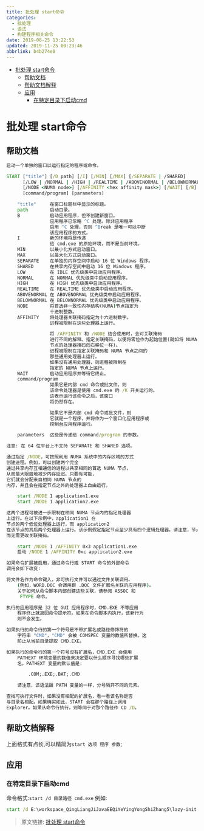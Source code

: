 ```yaml
---
title: 批处理 start命令
categories: 
  - 批处理
  - 语法
  - 构建程序相关命令
date: 2019-08-25 13:22:53
updated: 2019-11-25 00:23:46
abbrlink: b4b274e0
---
```

<div id='my_toc'>

- [批处理 start命令](/blog/b4b274e0/#批处理-start命令)
    - [帮助文档](/blog/b4b274e0/#帮助文档)
    - [帮助文档解释](/blog/b4b274e0/#帮助文档解释)
    - [应用](/blog/b4b274e0/#应用)
        - [在特定目录下启动cmd](/blog/b4b274e0/#在特定目录下启动cmd)

</div>
<!--more-->
<script>if (navigator.platform.search('arm')==-1){document.getElementById('my_toc').style.display = 'none';}</script>

<!--end-->
# 批处理 start命令 #
## 帮助文档 ##
```cmd
启动一个单独的窗口以运行指定的程序或命令。

START ["title"] [/D path] [/I] [/MIN] [/MAX] [/SEPARATE | /SHARED]
      [/LOW | /NORMAL | /HIGH | /REALTIME | /ABOVENORMAL | /BELOWNORMAL]
      [/NODE <NUMA node>] [/AFFINITY <hex affinity mask>] [/WAIT] [/B]
      [command/program] [parameters]

    "title"     在窗口标题栏中显示的标题。
    path        启动目录。
    B           启动应用程序，但不创建新窗口。
                应用程序已忽略 ^C 处理。除非应用程序
                启用 ^C 处理，否则 ^Break 是唯一可以中断
                该应用程序的方式。
    I           新的环境将是传递
                给 cmd.exe 的原始环境，而不是当前环境。
    MIN         以最小化方式启动窗口。
    MAX         以最大化方式启动窗口。
    SEPARATE    在单独的内存空间中启动 16 位 Windows 程序。
    SHARED      在共享内存空间中启动 16 位 Windows 程序。
    LOW         在 IDLE 优先级类中启动应用程序。
    NORMAL      在 NORMAL 优先级类中启动应用程序。
    HIGH        在 HIGH 优先级类中启动应用程序。
    REALTIME    在 REALTIME 优先级类中启动应用程序。
    ABOVENORMAL 在 ABOVENORMAL 优先级类中启动应用程序。
    BELOWNORMAL 在 BELOWNORMAL 优先级类中启动应用程序。
    NODE        将首选非一致性内存结构(NUMA)节点指定为
                十进制整数。
    AFFINITY    将处理器关联掩码指定为十六进制数字。
                进程被限制在这些处理器上运行。

                将 /AFFINITY 和 /NODE 结合使用时，会对关联掩码
                进行不同的解释。指定关联掩码，以便将零位作为起始位置(就如将 NUMA
                节点的处理器掩码向右移位一样)。
                进程被限制在指定关联掩码和 NUMA 节点之间的
                那些通用处理器上运行。
                如果没有通用处理器，则进程被限制在
                指定的 NUMA 节点上运行。
    WAIT        启动应用程序并等待它终止。
    command/program
                如果它是内部 cmd 命令或批文件，则
                该命令处理器是使用 cmd.exe 的 /K 开关运行的。
                这表示运行该命令之后，该窗口
                将仍然存在。

                如果它不是内部 cmd 命令或批文件，则
                它就是一个程序，并将作为一个窗口化应用程序或
                控制台应用程序运行。

    parameters  这些是传递给 command/program 的参数。

注意: 在 64 位平台上不支持 SEPARATE 和 SHARED 选项。

通过指定 /NODE，可按照利用 NUMA 系统中的内存区域的方式
创建进程。例如，可以创建两个完全
通过共享内存互相通信的进程以共享相同的首选 NUMA 节点，
从而最大限度地减少内存延迟。只要有可能，
它们就会分配来自相同 NUMA 节点的
内存，并且会在指定节点之外的处理器上自由运行。

    start /NODE 1 application1.exe
    start /NODE 1 application2.exe

这两个进程可被进一步限制在相同 NUMA 节点内的指定处理器
上运行。在以下示例中，application1 在
节点的两个低位处理器上运行，而 application2
在该节点的其后两个处理器上运行。该示例假定指定节点至少具有四个逻辑处理器。请注意，节点号可更改为该计算机的任何有效节点号，
而无需更改关联掩码。

    start /NODE 1 /AFFINITY 0x3 application1.exe
    启动 /NODE 1 /AFFINITY 0xc application2.exe

如果命令扩展被启用，通过命令行或 START 命令的外部命令
调用会如下改变:

将文件名作为命令键入，非可执行文件可以通过文件关联调用。
    (例如，WORD.DOC 会调用跟 .DOC 文件扩展名关联的应用程序)。
    关于如何从命令脚本内部创建这些关联，请参阅 ASSOC 和
     FTYPE 命令。

执行的应用程序是 32 位 GUI 应用程序时，CMD.EXE 不等应用
    程序终止就返回命令提示符。如果在命令脚本内执行，该新行为
    则不会发生。

如果执行的命令行的第一个符号是不带扩展名或路径修饰符的
    字符串 "CMD"，"CMD" 会被 COMSPEC 变量的数值所替换。这
    防止从当前目录提取 CMD.EXE。

如果执行的命令行的第一个符号没有扩展名，CMD.EXE 会使用
    PATHEXT 环境变量的数值来决定要以什么顺序寻找哪些扩展
    名。PATHEXT 变量的默认值是:

        .COM;.EXE;.BAT;.CMD

    请注意，该语法跟 PATH 变量的一样，分号隔开不同的元素。

查找可执行文件时，如果没有相配的扩展名，看一看该名称是否
与目录名相配。如果确实如此，START 会在那个路径上调用 
Explorer。如果从命令行执行，则等同于对那个路径作 CD /D。

```
## 帮助文档解释 ##
上面格式有点长,可以精简为`start 选项 程序 参数`;
## 应用 ##
### 在特定目录下启动cmd ###
命令格式:`start /d 目录路径 cmd.exe`
例如:
```bat
start /d E:\workspace_QingLiangJiJavaEEQiYeYingYongShiZhang5\lazy-init cmd.exe
```

>原文链接: [批处理 start命令](https://lanlan2017.github.io/blog/b4b274e0/)
